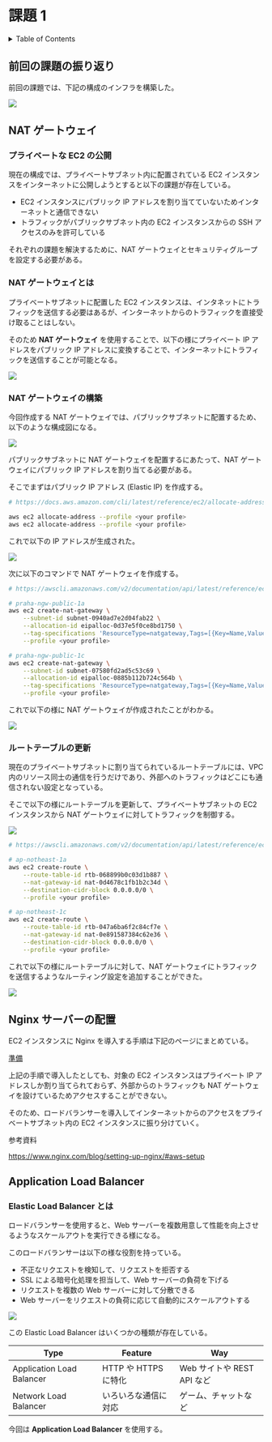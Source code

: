 # 課題 1

<!-- START doctoc generated TOC please keep comment here to allow auto update -->
<!-- DON'T EDIT THIS SECTION, INSTEAD RE-RUN doctoc TO UPDATE -->
<details>
<summary>Table of Contents</summary>

- [前回の課題の振り返り](#%E5%89%8D%E5%9B%9E%E3%81%AE%E8%AA%B2%E9%A1%8C%E3%81%AE%E6%8C%AF%E3%82%8A%E8%BF%94%E3%82%8A)
- [NAT ゲートウェイ](#nat-%E3%82%B2%E3%83%BC%E3%83%88%E3%82%A6%E3%82%A7%E3%82%A4)
  - [プライベートな EC2 の公開](#%E3%83%97%E3%83%A9%E3%82%A4%E3%83%99%E3%83%BC%E3%83%88%E3%81%AA-ec2-%E3%81%AE%E5%85%AC%E9%96%8B)
  - [NAT ゲートウェイとは](#nat-%E3%82%B2%E3%83%BC%E3%83%88%E3%82%A6%E3%82%A7%E3%82%A4%E3%81%A8%E3%81%AF)
  - [NAT ゲートウェイの構築](#nat-%E3%82%B2%E3%83%BC%E3%83%88%E3%82%A6%E3%82%A7%E3%82%A4%E3%81%AE%E6%A7%8B%E7%AF%89)
  - [ルートテーブルの更新](#%E3%83%AB%E3%83%BC%E3%83%88%E3%83%86%E3%83%BC%E3%83%96%E3%83%AB%E3%81%AE%E6%9B%B4%E6%96%B0)
- [Nginx サーバーの配置](#nginx-%E3%82%B5%E3%83%BC%E3%83%90%E3%83%BC%E3%81%AE%E9%85%8D%E7%BD%AE)

</details>
<!-- END doctoc generated TOC please keep comment here to allow auto update -->

## 前回の課題の振り返り

前回の課題では、下記の構成のインフラを構築した。

![](assets/design_private.drawio.svg)

## NAT ゲートウェイ

### プライベートな EC2 の公開

現在の構成では、プライベートサブネット内に配置されている EC2 インスタンスをインターネットに公開しようとすると以下の課題が存在している。

- EC2 インスタンスにパブリック IP アドレスを割り当てていないためインターネットと通信できない
- トラフィックがパブリックサブネット内の EC2 インスタンスからの SSH アクセスのみを許可している

それぞれの課題を解決するために、NAT ゲートウェイとセキュリティグループを設定する必要がある。

### NAT ゲートウェイとは

プライベートサブネットに配置した EC2 インスタンスは、インタネットにトラフィックを送信する必要はあるが、インターネットからのトラフィックを直接受け取ることはしない。

そのため **NAT ゲートウェイ** を使用することで、以下の様にプライベート IP アドレスをパブリック IP アドレスに変換することで、インターネットにトラフィックを送信することが可能となる。

![](assets/nat-gateway.drawio.svg)

### NAT ゲートウェイの構築

今回作成する NAT ゲートウェイでは、パブリックサブネットに配置するため、以下のような構成図になる。

![](assets/design_nat-gateway.drawio.svg)

パブリックサブネットに NAT ゲートウェイを配置するにあたって、NAT ゲートウェイにパブリック IP アドレスを割り当てる必要がある。

そこでまずはパブリック IP アドレス (Elastic IP) を作成する。

```bash
# https://docs.aws.amazon.com/cli/latest/reference/ec2/allocate-address.html

aws ec2 allocate-address --profile <your profile>
aws ec2 allocate-address --profile <your profile>
```

これで以下の IP アドレスが生成された。

![](assets/elastic-ip_result.png)

次に以下のコマンドで NAT ゲートウェイを作成する。

```bash
# https://awscli.amazonaws.com/v2/documentation/api/latest/reference/ec2/create-nat-gateway.html

# praha-ngw-public-1a
aws ec2 create-nat-gateway \
    --subnet-id subnet-0940ad7e2d04fab22 \
    --allocation-id eipalloc-0d37e5f0ce8bd1750 \
    --tag-specifications 'ResourceType=natgateway,Tags=[{Key=Name,Value=praha-ngw-public-1a}]' \
    --profile <your profile>

# praha-ngw-public-1c
aws ec2 create-nat-gateway \
    --subnet-id subnet-07580fd2ad5c53c69 \
    --allocation-id eipalloc-0885b112b724c564b \
    --tag-specifications 'ResourceType=natgateway,Tags=[{Key=Name,Value=praha-ngw-public-1c}]' \
    --profile <your profile>
```

これで以下の様に NAT ゲートウェイが作成されたことがわかる。

![](assets/nat_result.png)

### ルートテーブルの更新

現在のプライベートサブネットに割り当てられているルートテーブルには、VPC 内のリソース同士の通信を行うだけであり、外部へのトラフィックはどこにも通信されない設定となっている。

そこで以下の様にルートテーブルを更新して、プライベートサブネットの EC2 インスタンスから NAT ゲートウェイに対してトラフィックを制御する。

![](assets/design_nat-rt.drawio.svg)

```bash
# https://awscli.amazonaws.com/v2/documentation/api/latest/reference/ec2/create-route.html

# ap-notheast-1a
aws ec2 create-route \
    --route-table-id rtb-068899b0c03d1b887 \
    --nat-gateway-id nat-0d4678c1fb1b2c34d \
    --destination-cidr-block 0.0.0.0/0 \
    --profile <your profile>

# ap-notheast-1c
aws ec2 create-route \
    --route-table-id rtb-047a6ba6f2c84cf7e \
    --nat-gateway-id nat-0e891587384c62e36 \
    --destination-cidr-block 0.0.0.0/0 \
    --profile <your profile>
```

これで以下の様にルートテーブルに対して、NAT ゲートウェイにトラフィックを送信するようなルーティング設定を追加することができた。

![](assets/rt-nat_result.png)

## Nginx サーバーの配置

EC2 インスタンスに Nginx を導入する手順は下記のページにまとめている。

[準備](../prepare)

上記の手順で導入したとしても、対象の EC2 インスタンスはプライベート IP アドレスしか割り当てられておらず、外部からのトラフィックも NAT ゲートウェイを設けているためアクセスすることができない。

そのため、ロードバランサーを導入してインターネットからのアクセスをプライベートサブネット内の EC2 インスタンスに振り分けていく。

参考資料

https://www.nginx.com/blog/setting-up-nginx/#aws-setup

## Application Load Balancer

### Elastic Load Balancer とは

ロードバランサーを使用すると、Web サーバーを複数用意して性能を向上させるようなスケールアウトを実行できる様になる。

このロードバランサーは以下の様な役割を持っている。

- 不正なリクエストを検知して、リクエストを拒否する
- SSL による暗号化処理を担当して、Web サーバーの負荷を下げる
- リクエストを複数の Web サーバーに対して分散できる
- Web サーバーをリクエストの負荷に応じて自動的にスケールアウトする

![](assets/elastic-load-balancer.drawio.svg)

この Elastic Load Balancer はいくつかの種類が存在している。

| Type                      | Feature              | Way                        |
| ------------------------- | -------------------- | -------------------------- |
| Application Load Balancer | HTTP や HTTPS に特化 | Web サイトや REST API など |
| Network Load Balancer     | いろいろな通信に対応 | ゲーム、チャットなど       |

今回は **Application Load Balancer** を使用する。

